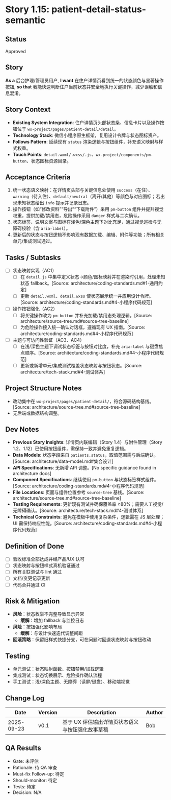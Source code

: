# Story 1.15: patient-detail-status-semantic

## Status

Approved

## Story

**As a** 后台护理/管理员用户,
**I want** 在住户详情页看到统一的状态颜色与显著操作按钮,
**so that** 我能快速判断住户当前状态并安全地执行关键操作，减少误触和信息混淆。

## Story Context

- **Existing System Integration**: 住户详情页头部状态条、信息卡片以及操作按钮位于 `wx-project/pages/patient-detail/detail`。
- **Technology Stack**: 微信小程序原生框架，复用设计令牌与状态图标资产。
- **Follows Pattern**: 延续现有 `status` 渲染逻辑与按钮组件，补充语义映射与样式权重。
- **Touch Points**: `detail.wxml/.wxss/.js`、`wx-project/components/pm-button`、状态图标资源目录。

## Acceptance Criteria

1. 统一状态语义映射：在详情页头部与关键信息处使用 `success`（在住）、`warning`（待入住）、`default/neutral`（离开/其他）等颜色与对应图标；若出现未知状态给出 `info` 提示并记录日志。
2. 操作按钮（如“修改资料”“导出”“下载附件”）采用 `pm-button` 组件并提升视觉权重，提供加载/禁用态，危险操作采用 `danger` 样式与二次确认。
3. 状态标签、说明文案与图标在浅色/深色主题下对比充足，通过视觉巡检与无障碍校验（含 `aria-label`）。
4. 更新后的状态与按钮逻辑不影响现有数据加载、编辑、附件等功能；所有相关单元/集成测试通过。

## Tasks / Subtasks

- [ ] 状态映射实现（AC1）
  - [ ] 在 `detail.js` 中集中定义状态→颜色/图标映射并在渲染时引用，处理未知状态 fallback。[Source: architecture/coding-standards.md#1-通用约定]
  - [ ] 更新 `detail.wxml`、`detail.wxss` 使状态展示统一并应用设计令牌。[Source: architecture/coding-standards.md#4-小程序代码规范]
- [ ] 操作按钮强化（AC2）
  - [ ] 将关键操作改为 `pm-button` 并补充加载/禁用态处理逻辑。[Source: architecture/source-tree.md#source-tree-baseline]
  - [ ] 为危险操作接入统一确认对话框，遵循现有 UX 指南。[Source: architecture/coding-standards.md#4-小程序代码规范]
- [ ] 主题与可访问性验证（AC3、AC4）
  - [ ] 在浅/深色主题下调试状态标签与按钮对比度，补充 `aria-label` 与键盘焦点顺序。[Source: architecture/coding-standards.md#4-小程序代码规范]
  - [ ] 更新或新增单元/集成测试覆盖状态映射与按钮状态。[Source: architecture/tech-stack.md#4-测试体系]

## Project Structure Notes

- 改动集中在 `wx-project/pages/patient-detail/`，符合源码结构基线。[Source: architecture/source-tree.md#source-tree-baseline]
- 无后端或数据结构调整。

## Dev Notes

- **Previous Story Insights**: 详情页内联编辑（Story 1.4）与附件管理（Story 1.2、1.12）已使用按钮组件，需保持一致并避免重复逻辑。
- **Data Models**: 状态字段来自 `patients.status`，取值范围需与后端确认。[Source: architecture/data-model.md#集合设计]
- **API Specifications**: 无新增 API 调整。[No specific guidance found in architecture docs]
- **Component Specifications**: 继续使用 `pm-button` 与状态标签样式组件。[Source: architecture/coding-standards.md#4-小程序代码规范]
- **File Locations**: 页面与组件位置参考 `source-tree` 基线。[Source: architecture/source-tree.md#source-tree-baseline]
- **Testing Requirements**: 更新现有测试并确保覆盖率 ≥80%；需要人工视觉/无障碍确认。[Source: architecture/tech-stack.md#4-测试体系]
- **Technical Constraints**: 避免在模板中使用复杂条件，逻辑需在 JS 层处理；UI 需保持响应性能。[Source: architecture/coding-standards.md#4-小程序代码规范]

## Definition of Done

- [ ] 验收标准全部达成并经产品/UX 认可
- [ ] 状态映射与按钮样式真机验证通过
- [ ] 所有关联测试与 lint 通过
- [ ] 文档/变更记录更新
- [ ] 代码合并通过 CI

## Risk & Mitigation

- **风险**：状态枚举不完整导致显示异常
  - **缓解**：增加 fallback 与监控日志
- **风险**：按钮强化影响布局
  - **缓解**：与设计快速迭代调整间距
- **回滚策略**：保留旧样式快捷分支，可在问题时回退状态映射与按钮改动

## Testing

- 单元测试：状态映射函数、按钮禁用/加载逻辑
- 集成测试：状态切换展示、危险操作确认流程
- 手工测试：浅/深色主题、无障碍（读屏/键盘）、移动端视觉

## Change Log

| Date       | Version | Description                                      | Author |
| ---------- | ------- | ------------------------------------------------ | ------ |
| 2025-09-23 | v0.1    | 基于 UX 评估输出详情页状态语义与按钮强化故事草稿 | Bob   |

## QA Results

- Gate: 未评估
- Rationale: 待 QA 审查
- Must-fix Follow-up: 待定
- Should-monitor: 待定
- Tests: 待定
- Decision: N/A
